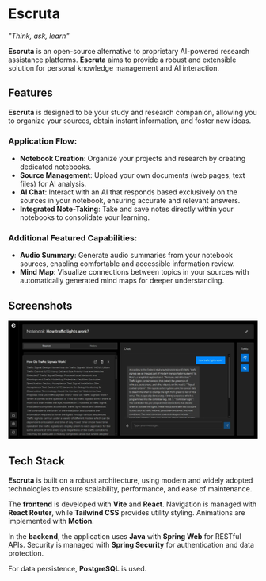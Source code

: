 # Escruta

_"Think, ask, learn"_

**Escruta** is an open-source alternative to proprietary AI-powered research assistance platforms. **Escruta** aims to provide a robust and extensible solution for personal knowledge management and AI interaction.

## Features

**Escruta** is designed to be your study and research companion, allowing you to organize your sources, obtain instant information, and foster new ideas.

### Application Flow:

- **Notebook Creation**: Organize your projects and research by creating dedicated notebooks.
- **Source Management**: Upload your own documents (web pages, text files) for AI analysis.
- **AI Chat**: Interact with an AI that responds based exclusively on the sources in your notebook, ensuring accurate and relevant answers.
- **Integrated Note-Taking**: Take and save notes directly within your notebooks to consolidate your learning.

### Additional Featured Capabilities:

- **Audio Summary**: Generate audio summaries from your notebook sources, enabling comfortable and accessible information review.
- **Mind Map**: Visualize connections between topics in your sources with automatically generated mind maps for deeper understanding.

## Screenshots

![Escruta Screenshot](./resources/AppScreenshot.webp)

## Tech Stack

**Escruta** is built on a robust architecture, using modern and widely adopted technologies to ensure scalability, performance, and ease of maintenance.

The **frontend** is developed with **Vite** and **React**. Navigation is managed with **React Router**, while **Tailwind CSS** provides utility styling. Animations are implemented with **Motion**.

In the **backend**, the application uses **Java** with **Spring Web** for RESTful APIs. Security is managed with **Spring Security** for authentication and data protection.

For data persistence, **PostgreSQL** is used.
